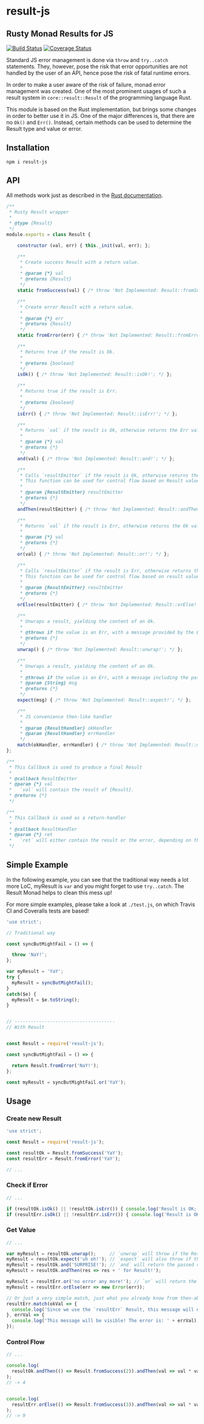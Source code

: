 # result-js
Rusty Monad Results for JS
---

[![Build Status](https://travis-ci.org/minecrawler/result-js.svg?branch=master)](https://travis-ci.org/minecrawler/result-js)
[![Coverage Status](https://coveralls.io/repos/github/minecrawler/result-js/badge.svg)](https://coveralls.io/github/minecrawler/result-js)

Standard JS error management is done via `throw` and `try..catch` statements.
They, however, pose the risk that error opportunities are not handled by the user of an API,
hence pose the risk of fatal runtime errors.

In order to make a user aware of the risk of failure, monad error management was created.
One of the most prominent usages of such a result system in `core::result::Result` of the programming language Rust.

This module is based on the Rust implementation, but brings some changes in order to better use it in JS.
One of the major differences is, that there are no `Ok()` and `Err()`.
Instead, certain methods can be used to determine the Result type and value or error.


## Installation

    npm i result-js

## API

All methods work just as described in the [Rust documentation](https://doc.rust-lang.org/core/result/enum.Result.html).

```js
/**
 * Rusty Result wrapper
 *
 * @type {Result}
 */
module.exports = class Result {

    constructor (val, err) { this._init(val, err); };

    /**
     * Create success Result with a return value.
     *
     * @param {*} val
     * @returns {Result}
     */
    static fromSuccess(val) { /* throw 'Not Implemented: Result::fromSuccess!'; */ };

    /**
     * Create error Result with a return value.
     *
     * @param {*} err
     * @returns {Result}
     */
    static fromError(err) { /* throw 'Not Implemented: Result::fromError!'; */ };

    /**
     * Returns true if the result is Ok.
     *
     * @returns {boolean}
     */
    isOk() { /* throw 'Not Implemented: Result::isOk!'; */ };

    /**
     * Returns true if the result is Err.
     *
     * @returns {boolean}
     */
    isErr() { /* throw 'Not Implemented: Result::isErr!'; */ };

    /**
     * Returns `val` if the result is Ok, otherwise returns the Err value of itself.
     *
     * @param {*} val
     * @returns {*}
     */
    and(val) { /* throw 'Not Implemented: Result::and!'; */ };

    /**
     * Calls `resultEmitter` if the result is Ok, otherwise returns the Err value of itself.
     * This function can be used for control flow based on Result values.
     *
     * @param {ResultEmitter} resultEmitter
     * @returns {*}
     */
    andThen(resultEmitter) { /* throw 'Not Implemented: Result::andThen!'; */ };

    /**
     * Returns `val` if the result is Err, otherwise returns the Ok value of itself.
     *
     * @param {*} val
     * @returns {*}
     */
    or(val) { /* throw 'Not Implemented: Result::or!'; */ };

    /**
     * Calls `resultEmitter` if the result is Err, otherwise returns the Ok value of itself.
     * This function can be used for control flow based on result values.
     *
     * @param {ResultEmitter} resultEmitter
     * @returns {*}
     */
    orElse(resultEmitter) { /* throw 'Not Implemented: Result::orElse!'; */ };

    /**
     * Unwraps a result, yielding the content of an Ok.
     *
     * @throws if the value is an Err, with a message provided by the Err's value.
     * @returns {*}
     */
    unwrap() { /* throw 'Not Implemented: Result::unwrap!'; */ };

    /**
     * Unwraps a result, yielding the content of an Ok.
     *
     * @throws if the value is an Err, with a message including the passed message, and the content of the Err.
     * @param {String} msg
     * @returns {*}
     */
    expect(msg) { /* throw 'Not Implemented: Result::expect!'; */ };

    /**
     * JS convenience then-like handler
     *
     * @param {ResultHandler} okHandler
     * @param {ResultHandler} errHandler
     */
    match(okHandler, errHandler) { /* throw 'Not Implemented: Result::match!'; */ };
};

/**
 * This Callback is used to produce a final Result
 *
 * @callback ResultEmitter
 * @param {*} val
 *   `val` will contain the result of {Result}.
 * @returns {*}
 */

/**
 * This Callback is used as a return-handler
 *
 * @callback ResultHandler
 * @param {*} ret
 *   `ret` will either contain the result or the error, depending on the parameter position of the callback
 */
```


## Simple Example

In the following example, you can see that the traditional way needs a lot more LoC, myResult is `var` and you might forget to use `try..catch`.
The Result Monad helps to clean this mess up!

For more simple examples, please take a look at `./test.js`, on which Travis CI and Coveralls tests are based!

```js
'use strict';

// Traditional way

const syncButMightFail = () => {

  throw 'NaY!';
};

var myResult = 'YaY';
try {
  myResult = syncButMightFail();
}
catch($e) {
  myResult = $e.toString();
}


// -------------------------------------
// With Result


const Result = require('result-js');

const syncButMightFail = () => {

  return Result.fromError('NaY!');
};

const myResult = syncButMightFail.or('YaY');
```


## Usage

### Create new Result

```js
'use strict';

const Result = require('result-js');

const resultOk = Result.fromSuccess('YaY');
const resultErr = Result.fromError('YaY');

// ...
```


### Check if Error

```js
// ...

if (resultOk.isOk() || !resultOk.isErr()) { console.log('Result is OK; this will be visible!'); }
if (resultErr.isOk() || !resultErr.isErr()) { console.log('Result is OK; this will _not_ be visible!'); }
```


### Get Value

```js
// ...

var myResult = resultOk.unwrap();     // `unwrap` will throw if the Result is an Error
myResult = resultOk.expect('uh oh!'); // `expect` will also throw if the Result is an Error, but add a message
myResult = resultOk.and('SURPRISE!'); // `and` will return the passed value instead of the Ok-value if the Result is not an error
myResult = resultOk.andThen(res => res + ' for Result!');

myResult = resultErr.or('no error any more!'); // `or` will return the passed value instead of the Result's error value in case the Result was an error
myResult = resultErr.orElse(err => new Error(err));

// Or just a very simple match, just what you already know from then-ables, like Promises
resultErr.match(okVal => {
  console.log('Since we use the `resultErr` Result, this message will never be visiable!');
}, errVal => {
  console.log('This message will be visible! The error is: ' + errVal);
});
```


### Control Flow

```js
// ...

console.log(
  resultOk.andThen(() => Result.fromSuccess(2)).andThen(val => val * val)
);
// -> 4


console.log(
  resultErr.orElse(() => Result.fromSuccess(3)).andThen(val => val * val)
);
// -> 9
```
